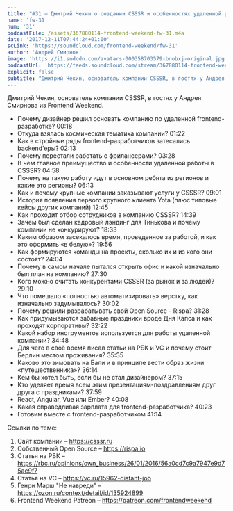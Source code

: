 ```yaml
---
title: "#31 – Дмитрий Чекин о создании CSSSR и особенностях удаленной работы на full-time"
name: 'fw-31'
num: '31'
podcastFile: /assets/367880114-frontend-weekend-fw-31.m4a
date: '2017-12-11T07:44:24+01:00'
scLink: 'https://soundcloud.com/frontend-weekend/fw-31'
author: 'Андрей Смирнов'
image: 'https://i1.sndcdn.com/avatars-000358703579-bnobxj-original.jpg'
podcastUrl: 'https://feeds.soundcloud.com/stream/367880114-frontend-weekend-fw-31.m4a'
explicit: false
subtitle: "Дмитрий Чекин, основатель компании CSSSR, в гостях у Андрея Смирнова из Frontend Weekend. "
---
```

Дмитрий Чекин, основатель компании CSSSR, в гостях у Андрея Смирнова из Frontend Weekend. 

- Почему дизайнер решил основать компанию по удаленной frontend-разработке? <timecode>00:18</timecode>
- Откуда взялась космическая тематика компании? <timecode>01:22</timecode>
- Как в стройные ряды frontend-разработчиков затесались backend’еры? <timecode>02:13</timecode>
- Почему перестали работать с фрилансерами? <timecode>03:28</timecode>
- В чем главное преимущество и особенности удаленной работы в CSSSR? <timecode>04:58</timecode>
- Почему на такую работу идут в основном ребята из регионов и какие это регионы? <timecode>06:13</timecode>
- Как и почему крупные компании заказывают услуги у CSSSR? <timecode>09:01</timecode>
- История появления первого крупного клиента Yota (плюс типовые кейсы других компаний) <timecode>12:45</timecode>
- Как проходит отбор сотрудников в компанию CSSSR? <timecode>14:39</timecode>
- Зачем был сделан кадровый лэндинг для Тинькова и почему компании не конкурируют? <timecode>18:33</timecode>
- Каким образом засекалось время, проведенное за работой, и как это оформить «в белую»? <timecode>19:56</timecode>
- Как формируются команды на проекты, сколько их и из кого они состоят? <timecode>24:04</timecode>
- Почему в самом начале пытался открыть офис и какой изначально был план на компанию? <timecode>27:30</timecode>
- Кого можно считать конкурентами CSSSR (за рынок и за людей)? <timecode>29:10</timecode>
- Что помешало «полностью автоматизировать» верстку, как изначально задумывалось? <timecode>30:02</timecode>
- Почему решили разрабатывать свой Open Source - Rispa? <timecode>31:28</timecode>
- Как придумываются забавные праздники вроде Дня Капса и как проходят корпоративы? <timecode>32:22</timecode>
- Какой набор инструментов используется для работы удаленной компании? <timecode>34:48</timecode>
- Для чего в своё время писал статьи на РБК и VC и почему стоит Берлин местом проживания? <timecode>35:35</timecode>
- Каково это зимовать на Бали и в принципе вести образ жизни «путешественника»? <timecode>36:14</timecode>
- Кем бы хотел быть, если бы не стал дизайнером? <timecode>37:15</timecode>
- Кто уделяет время всем этим презентациям-поздравлениям друг друга с праздниками? <timecode>37:59</timecode>
- React, Angular, Vue или Ember? <timecode>40:08</timecode>
- Какая справедливая зарплата для frontend-разработчика? <timecode>40:23</timecode>
- Готовим вместе с frontend-разработчиком <timecode>41:14</timecode>

Ссылки по теме:
1) Сайт компании – https://csssr.ru
2) Собственный Open Source – https://rispa.io
3) Статья на РБК – https://rbc.ru/opinions/own_business/26/01/2016/56a0cd7c9a7947e9d75ac9f7
4) Статья на VC – https://vc.ru/15962-distant-job
5) Генри Марш "Не навреди" – https://ozon.ru/context/detail/id/135924899
6) Frontend Weekend Patreon – https://patreon.com/frontendweekend